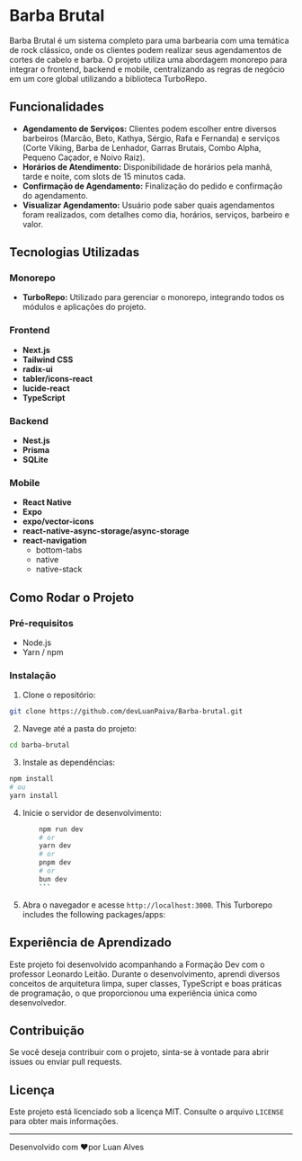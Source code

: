 # Barba Brutal

Barba Brutal é um sistema completo para uma barbearia com uma temática de rock clássico, onde os clientes podem realizar seus agendamentos de cortes de cabelo e barba. O projeto utiliza uma abordagem monorepo para integrar o frontend, backend e mobile, centralizando as regras de negócio em um core global utilizando a biblioteca TurboRepo.

## Funcionalidades 

 - **Agendamento de Serviços:** Clientes podem escolher entre diversos barbeiros (Marcão, Beto, Kathya, Sérgio, Rafa e Fernanda) e serviços (Corte Viking, Barba de Lenhador, Garras Brutais, Combo Alpha, Pequeno Caçador, e Noivo Raiz).
 - **Horários de Atendimento:** Disponibilidade de horários pela manhã, tarde e noite, com slots de 15 minutos cada.
 - **Confirmação de Agendamento:** Finalização do pedido e confirmação do agendamento.
 - **Visualizar Agendamento:** Usuário pode saber quais agendamentos foram realizados, com detalhes como dia, horários, serviços, barbeiro e valor.

 ## Tecnologias Utilizadas

### Monorepo
- **TurboRepo:** Utilizado para gerenciar o monorepo, integrando todos os módulos e aplicações do projeto.

### Frontend
- **Next.js**
- **Tailwind CSS**
- **radix-ui**
- **tabler/icons-react**
- **lucide-react**
- **TypeScript**

### Backend
- **Nest.js**
- **Prisma**
- **SQLite**

### Mobile
- **React Native**
- **Expo**
- **expo/vector-icons**
- **react-native-async-storage/async-storage**
- **react-navigation**
    - bottom-tabs
    - native
    - native-stack

## Como Rodar o Projeto
### Pré-requisitos
- Node.js
- Yarn / npm

### Instalação
1. Clone o repositório:
```sh
git clone https://github.com/devLuanPaiva/Barba-brutal.git
```
2. Navege até a pasta do projeto:
```sh
cd barba-brutal
```
3. Instale as dependências:
```bash
npm install
# ou 
yarn install
```
4. Inicie o servidor de desenvolvimento:

    ```bash
        npm run dev
        # or
        yarn dev
        # or
        pnpm dev
        # or
        bun dev
        ```
5. Abra o navegador e acesse `http://localhost:3000`.
This Turborepo includes the following packages/apps:

## Experiência de Aprendizado
Este projeto foi desenvolvido acompanhando a Formação Dev com o professor Leonardo Leitão. Durante o desenvolvimento, aprendi diversos conceitos de arquitetura limpa, super classes, TypeScript e boas práticas de programação, o que proporcionou uma experiência única como desenvolvedor.

##  Contribuição
Se você deseja contribuir com o projeto, sinta-se à vontade para abrir issues ou enviar pull requests.

## Licença
Este projeto está licenciado sob a licença MIT. Consulte o arquivo `LICENSE` para obter mais informações.

<hr>

Desenvolvido com ❤️por Luan Alves